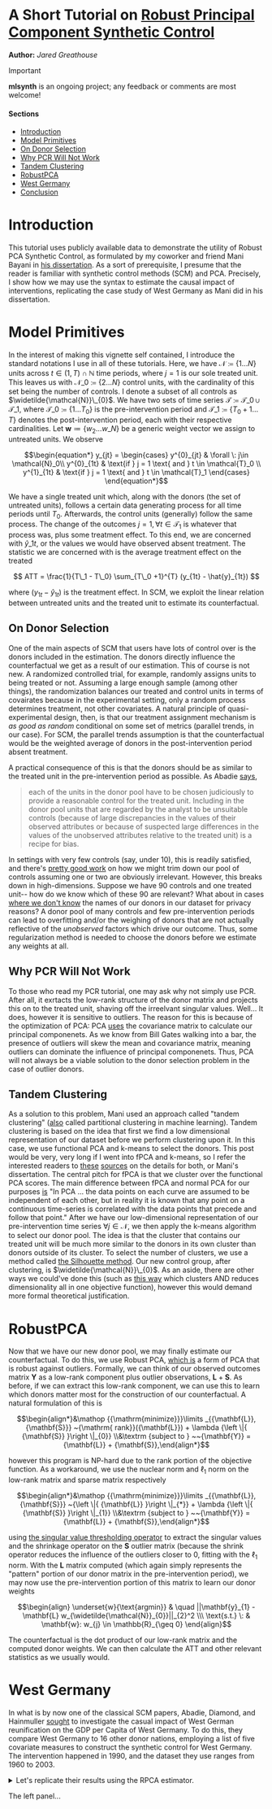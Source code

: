 A Short Tutorial on [Robust Principal Component Synthetic Control](https://academicworks.cuny.edu/cgi/viewcontent.cgi?article=6069&context=gc_etds) 
==============

**Author:** *Jared Greathouse*

> [!IMPORTANT]
> **mlsynth** is an ongoing project; any feedback or comments are most welcome!

#### Sections
+ [Introduction](#introduction)
+ [Model Primitives](#model-primitives)
+ [On Donor Selection](##on-donor-selection)
+ [Why PCR Will Not Work](##why-pcr-will-not-work)
+ [Tandem Clustering](##tandem-clustering)
+ [RobustPCA](#robustpca)
+ [West Germany](#west-germany)
+ [Conclusion](#conclusion)

# Introduction
This tutorial uses publicly available data to demonstrate the utility of Robust PCA Synthetic Control, as formulated by my coworker and friend Mani Bayani in [his dissertation](https://academicworks.cuny.edu/cgi/viewcontent.cgi?article=6069&context=gc_etds). As a sort of prerequisite, I presume that the reader is familiar with synthetic control methods (SCM) and PCA. Precisely, I show how we may use the syntax to estimate the causal impact of interventions, replicating the case study of West Germany as Mani did in his dissertation.
# Model Primitives
In the interest of making this vignette self contained, I introduce the standard notations I use in all of these tutorials. Here, we have $\mathcal{N} \coloneqq \lbrace{1 \ldots N \rbrace}$ units across $t \in \left(1, T\right) \cap \mathbb{N}$ time periods, where $j=1$ is our sole treated unit. This leaves us with $\mathcal{N}\_{0} \coloneqq \lbrace{2 \ldots N\rbrace}$ control units, with the cardinality of this set being the number of controls. I denote a subset of all controls as $\widetilde{\mathcal{N}}\_{0}$. We have two sets of time series $\mathcal{T}\coloneqq \mathcal{T}\_{0} \cup \mathcal{T}\_{1}$, where $\mathcal{T}\_{0}\coloneqq  \lbrace{1\ldots T_0 \rbrace}$ is the pre-intervention period and $\mathcal{T}\_{1}\coloneqq \lbrace{T_0+1\ldots T \rbrace}$ denotes the post-intervention period, each with their respective cardinalities. Let $\mathbf{w} \coloneqq \lbrace{w_2 \ldots w\_N  \rbrace}$ be a generic weight vector we assign to untreated units. We observe
```math
\begin{equation*}
y_{jt} = 
\begin{cases}
    y^{0}_{jt} & \forall \: j\in \mathcal{N}_0\\
    y^{0}_{1t} & \text{if } j = 1 \text{ and } t \in \mathcal{T}_0 \\
    y^{1}_{1t} & \text{if } j = 1 \text{ and } t \in \mathcal{T}_1
\end{cases}

\end{equation*}
```
We have a single treated unit which, along with the donors (the set of untreated units), follows a certain data generating process for all time periods until $T_0$. Afterwards, the control units (generally) follow the same process. The change of the outcomes $j=1,  \forall t \in \mathcal{T}_1$ is whatever that process was, plus some treatment effect.  To this end, we are concerned with $\hat{y}\_{1t}$, or the values we would have observed absent treatment. The statistic we are concerned with is the average treatment effect on the treated

$$ ATT = \frac{1}{T\_1 - T\_0} \sum_{T\_0 +1}^{T} (y_{1t} - \hat{y}_{1t}) $$

where $(y_{1t} - \hat{y}_{1t})$ is the treatment effect. In SCM, we exploit the linear relation between untreated units and the treated unit to estimate its counterfactual.

## On Donor Selection
One of the main aspects of SCM that users have lots of control over is the donors included in the estimation. The donors directly influence the counterfactual we get as a result of our estimation. This of course is not new. A randomized controlled trial, for example, randomly assigns units to being treated or not. Assuming a large enough sample (among other things), the randomization balances our treated and control units in terms of covairates because in the experimental setting, only a random process determines treatment, not other covariates. A natural principle of quasi-experimental design, then, is that our treatment assignment mechanism is *as good as random* conditional on some set of metrics (parallel trends, in our case). For SCM, the parallel trends assumption is that the counterfactual would be the weighted average of donors in the post-intervention period absent treatment.

A practical consequence of this is that the donors should be as similar to the treated unit in the pre-intervention period as possible. As Abadie [says](https://dspace.mit.edu/bitstream/handle/1721.1/144417/jel.20191450.pdf?sequence=2&isAllowed=y),

>  each of the units in the donor pool have to be chosen judiciously to provide a reasonable control for the treated unit. Including in the donor pool units that are regarded by the analyst to be unsuitable controls (because of large discrepancies in the values of their observed attributes or because of suspected large differences in the values of the unobserved attributes relative to the treated unit) is a recipe for bias.

In settings with very few controls (say, under 10), this is readily satisfied, and there's [pretty good work](https://www.urban.org/research/publication/update-synthetic-control-method-tool-understand-state-policy) on how we might trim down our pool of controls assuming one or two are obviously irrelevant. However, this breaks down in high-dimensions. Suppose we have 90 controls and one treated unit-- how do we know which of these 90 are relevant? What about in cases [where we don't know](https://doi.org/10.1080/13504851.2021.1927958) the names of our donors in our dataset for privacy reasons? A donor pool of many controls and few pre-intervention periods can lead to overfitting and/or the weighing of donors that are not actually reflective of the *unobserved* factors which drive our outcome. Thus, some regularization method is needed to choose the donors before we estimate any weights at all.

## Why PCR Will Not Work

To those who read my PCR tutorial, one may ask why not simply use PCR. After all, it exrtacts the low-rank structure of the donor matrix and projects this on to the treated unit, shaving off the irreelvant singular values. Well... It does, however it is sensitive to outliers. The reason for this is because of the optimization of PCA: PCA [uses](https://onefishy.github.io/ML_notes/the-math-of-principal-component-analysis.html) the covariance matrix to calculate our principal componenets. As we know from Bill Gates walking into a bar, the presence of outliers will skew the mean and covariance matrix, meaning outliers can dominate the influence of principal componenets. Thus, PCA will not always be a viable solution to the donor selection problem in the case of outlier donors.

## Tandem Clustering

As a solution to this problem, Mani used an approach called "tandem clustering" ([also](https://www.youtube.com/watch?v=ISD8OvuQasY&t=75) called partitional clustering in machine learning). Tandem clustering is based on the idea that first we find a low dimensional representation of our dataset before we perform clustering upon it. In this case, we use functional PCA and k-means to select the donors. This post would be very, very long if I went into fPCA and k-means, so I refer the interested readers to [these](https://doi.org/10.1016/j.jbiomech.2020.110106) [sources](https://bradleyboehmke.github.io/HOML/kmeans.html) on the details for both, or Mani's dissertation. The central pitch for fPCA is that we cluster over the functional PCA scores. The main difference between fPCA and normal PCA for our purposes [is](https://www.tandfonline.com/doi/full/10.1080/14763141.2017.1392594) "In PCA ... the data points on each curve are assumed to be independent of each other, but in reality it is known that any point on a continuous time-series is correlated with the data points that precede and follow that point." After we have our low-dimensional representation of our pre-intervention time series $\forall j \in \mathcal N$, we then apply the k-means algorithm to select our donor pool. The idea is that the cluster that contains our treated unit will be much more similar to the donors in its own cluster than donors outside of its cluster. To select the number of clusters, we use a method called [the Silhouette method](https://scikit-learn.org/stable/auto_examples/cluster/plot_kmeans_silhouette_analysis.html). Our new control group, after clustering, is $\widetilde{\mathcal{N}}\_{0}$. As an aside, there are other ways we could've done this (such as [this way](https://link.springer.com/article/10.1007/s00357-017-9232-z) which clusters AND reduces dimensionality all in one objective function), however this would demand more formal theoretical justification.

# RobustPCA

Now that we have our new donor pool, we may finally estimate our counterfactual. To do this, we use Robust PCA, [which is](https://freshprinceofstandarderror.com/ai/robust-principal-component-analysis/) a form of PCA that is robust against outliers. Formally, we can think of our observed outcomes matrix ${\mathbf{Y}}$ as a low-rank component plus outlier observations, ${\mathbf{L}} + {\mathbf{S}}$. As before, if we can extract this low-rank component, we can use this to learn which donors matter most for the construction of our counterfactual. A natural formulation of this is

```math
\begin{align*}&\mathop {{\mathrm{minimize}}}\limits _{{\mathbf{L}},{\mathbf{S}}} ~{\mathrm{ rank}}({\mathbf{L}}) + \lambda {\left \|{ {\mathbf{S}} }\right \|_{0}} \\&\textrm {subject to } ~~{\mathbf{Y}} = {\mathbf{L}} + {\mathbf{S}},\end{align*}
```
however this program is NP-hard due to the rank portion of the objective function. As a workaround, we use the nuclear norm and $\ell_1$ norm on the low-rank matrix and sparse matrix respectively

```math
\begin{align*}&\mathop {{\mathrm{minimize}}}\limits _{{\mathbf{L}},{\mathbf{S}}} ~{\left \|{ {\mathbf{L}} }\right \|_{*}} + \lambda {\left \|{ {\mathbf{S}} }\right \|_{1}} \\&\textrm {subject to } ~~{\mathbf{Y}} = {\mathbf{L}} + {\mathbf{S}},\end{align*}
```
using [the singular value thresholding operator](https://soulpageit.com/ai-glossary/singular-value-thresholding-explained/) to extract the singular values and the shrinkage operator on the $\mathbf{S}$ outlier matrix (because the shrink operator reduces the influence of the outliers closer to 0, fitting with the $\ell_1$ norm. With the $\mathbf{L}$ matrix computed (which again simply represents the "pattern" portion of our donor matrix in the pre-intervention period), we may now use the pre-intervention portion of this matrix to learn our donor weights

```math
\begin{align}
    \underset{w}{\text{argmin}} & \quad ||\mathbf{y}_{1} - \mathbf{L} w_{\widetilde{\mathcal{N}}_{0}}||_{2}^2 \\\
    \text{s.t.} \: & \mathbf{w}: w_{j} \in \mathbb{R}_{\geq 0}
\end{align}
```
The counterfactual is the dot product of our low-rank matrix and the computed donor weights. We can then calculate the ATT and other relevant statistics as we usually would.

# West Germany

In what is by now one of the classical SCM papers, Abadie, Diamond, and Hainmuller [sought](https://economics.mit.edu/sites/default/files/publications/Comparative%20Politics%20and%20the%20Synthetic%20Control.pdf) to investigate the casual impact of West German reunification on the GDP per Capita of West Germany. To do this, they compare West Germany to 16 other donor nations, employing a list of five covariate measures to construct the synthetic control for West Germany. The intervention happened in 1990, and the dataset they use ranges from 1960 to 2003.

<details>
    
  <summary>Let's replicate their results using the RPCA estimator.</summary>

<table>
  <tr>
    <th>Importing</th>
    <th>Estimation</th>
  </tr>
  <tr>
    <td>
    <pre><code>
from mlsynth.mlsynth import PCASC
import matplotlib.pyplot as plt
import matplotlib
import pandas as pd
# matplotlib theme
jared_theme = {'axes.grid': True,
              'grid.linestyle': '-',
              'legend.framealpha': 1,
              'legend.facecolor': 'white',
              'legend.shadow': True,
              'legend.fontsize': 14,
              'legend.title_fontsize': 16,
              'xtick.labelsize': 14,
              'ytick.labelsize': 14,
              'axes.labelsize': 16,
              'axes.titlesize': 20,
              'figure.dpi': 100,
               'axes.facecolor': 'white',
               'figure.figsize': (10, 8)}

matplotlib.rcParams.update(jared_theme)


def get_edited_frames(stub_url, urls, base_dict):
    edited_frames = []

    for url, (key, params) in zip(urls, base_dict.items()):
        subdf = pd.read_csv(stub_url + url)

        # Keep only the specified columns
        subdf = subdf[params['Columns']]

        # Ensure the time column is of integer type
        subdf[params['Time']] = subdf[params['Time']].astype(int)

        # Generate the treatment variable
        subdf[params["Treatment Name"]] = (subdf[params["Panel"]].str.contains(params["Treated Unit"])) & \
                                          (subdf[params["Time"]] >= params["Treatment Time"])

        # Handle specific case for Basque dataset
        if key == "Basque" and "Spain (Espana)" in subdf[params["Panel"]].values:
            subdf = subdf[~subdf[params["Panel"]].str.contains("Spain \(Espana\)")]
            subdf.loc[subdf['regionname'].str.contains('Vasco'), 'regionname'] = 'Basque'

        # Append the edited DataFrame to the list
        edited_frames.append(subdf)

    return edited_frames

stub_url = 'https://raw.githubusercontent.com/OscarEngelbrektson/SyntheticControlMethods/master/examples/datasets/'

base_dict = {
    "Basque": {
        "Columns": ['regionname', 'year', 'gdpcap'],
        "Treatment Time": 1975,
        "Treatment Name": "Terrorism",
        "Treated Unit": "Vasco",
        "Time": "year",
        "Panel": 'regionname',
        "Outcome": "gdpcap"
    },
    "Germany": {
        "Columns": ['country', 'year', 'gdp'],
        "Treatment Time": 1990,
        "Treatment Name": "Reunification",
        "Treated Unit": "Germany",
        "Time": "year",
        "Panel": 'country',
        "Outcome": "gdp"
    },
    "Smoking": {
        "Columns": ['state', 'year', 'cigsale'],
        "Treatment Time": 1989,
        "Treatment Name": "Proposition 99",
        "Treated Unit": "California",
        "Time": "year",
        "Panel": 'state',
        "Outcome": "cigsale"
    }
}

edited_frames = get_edited_frames(stub_url, ['basque_data.csv', 'german_reunification.csv', 'smoking_data.csv'], base_dict)


df = edited_frames[1]

def plot_gdp_outcomes(df, countries, time_column, gdp_column, save=False, filename="gdp_outcomes.png"):
    """
    Plot GDP outcomes for specified countries over time.

    Parameters:
    df (pd.DataFrame): DataFrame containing the data.
    countries (list of str): List of country names to plot.
    time_column (str): Name of the column representing time (e.g., 'year').
    gdp_column (str): Name of the column representing GDP.
    save (bool): Whether to save the plot as a file. Default is False.
    filename (str): The filename to save the plot. Default is 'gdp_outcomes.png'.
    """
    plt.figure(figsize=(10, 6))

    for country in countries:
        country_data = df[df['country'] == country]
        if country in ["USA", "Switzerland"]:
            plt.plot(country_data[time_column], country_data[gdp_column], label=country, color='grey', linewidth=3)
        elif country in ["Spain", "Portugal", "Greece"]:
            plt.plot(country_data[time_column], country_data[gdp_column], label=country, color='#7DF9FF', linewidth=2)
        else:
            plt.plot(country_data[time_column], country_data[gdp_column], label=country, color="black", linewidth=3)

    plt.xlabel(time_column)
    plt.ylabel(gdp_column)
    plt.title("Germany versus Excluded Donors")
    plt.legend()
    plt.grid(True)

    plt.show()

stub_url = 'https://raw.githubusercontent.com/OscarEngelbrektson/SyntheticControlMethods/master/examples/datasets/'
german_reunification_url = 'german_reunification.csv'

countries_to_plot = ["West Germany", "USA", "Spain", "Portugal", "Switzerland", "Greece"]
    </pre></code>
    </td>
    <td>
    <pre><code>

unitid = "country"
time = "year"
outcome = "gdp"
treat = "Reunification"

model = PCASC(
    df=df,
    treat=treat,
    time=time,
    outcome=outcome,
    unitid=unitid,
    figsize=(10, 6),
    grid=True,
    treated_color='black',
    counterfactual_color='red',
    display_graphs=True, save=False)


autores = model.fit()
    </pre></code>
    </td>
  </tr>
</table>

</details>

The left panel...
